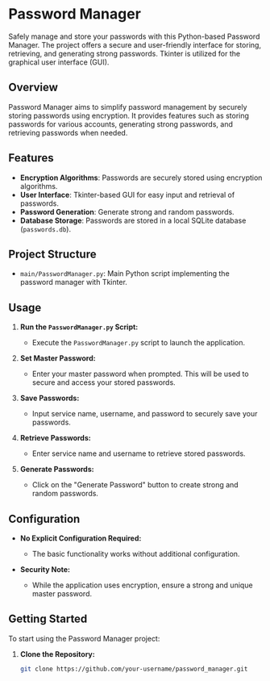 # Password Manager

Safely manage and store your passwords with this Python-based Password Manager. The project offers a secure and user-friendly interface for storing, retrieving, and generating strong passwords. Tkinter is utilized for the graphical user interface (GUI).

## Overview

Password Manager aims to simplify password management by securely storing passwords using encryption. It provides features such as storing passwords for various accounts, generating strong passwords, and retrieving passwords when needed.

## Features

- **Encryption Algorithms**: Passwords are securely stored using encryption algorithms.
- **User Interface**: Tkinter-based GUI for easy input and retrieval of passwords.
- **Password Generation**: Generate strong and random passwords.
- **Database Storage**: Passwords are stored in a local SQLite database (`passwords.db`).

## Project Structure

- `main/PasswordManager.py`: Main Python script implementing the password manager with Tkinter.

## Usage

1. **Run the `PasswordManager.py` Script:**
   - Execute the `PasswordManager.py` script to launch the application.

2. **Set Master Password:**
   - Enter your master password when prompted. This will be used to secure and access your stored passwords.

3. **Save Passwords:**
   - Input service name, username, and password to securely save your passwords.

4. **Retrieve Passwords:**
   - Enter service name and username to retrieve stored passwords.

5. **Generate Passwords:**
   - Click on the "Generate Password" button to create strong and random passwords.

## Configuration

- **No Explicit Configuration Required:**
  - The basic functionality works without additional configuration.
  
- **Security Note:**
  - While the application uses encryption, ensure a strong and unique master password.

## Getting Started

To start using the Password Manager project:

1. **Clone the Repository:**
   ```bash
   git clone https://github.com/your-username/password_manager.git
